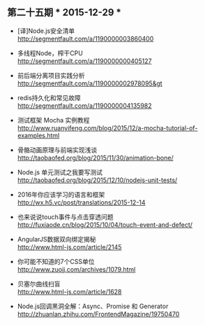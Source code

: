 ## 第二十五期 * 2015-12-29 *

* [译]Node.js安全清单  
http://segmentfault.com/a/1190000003860400

* 多线程Node，榨干CPU  
http://segmentfault.com/a/1190000000405127

* 前后端分离项目实践分析  
http://segmentfault.com/a/1190000002978095&gt

* redis持久化和常见故障  
http://segmentfault.com/a/1190000004135982

* 测试框架 Mocha 实例教程  
http://www.ruanyifeng.com/blog/2015/12/a-mocha-tutorial-of-examples.html

* 骨骼动画原理与前端实现浅谈  
http://taobaofed.org/blog/2015/11/30/animation-bone/

* Node.js 单元测试之我要写测试  
http://taobaofed.org/blog/2015/12/10/nodejs-unit-tests/

* 2016年你应该学习的语言和框架  
http://wx.h5.vc/post/translations/2015-12-14

* 也来说说touch事件与点击穿透问题  
http://fuxiaode.cn/blog/2015/10/04/touch-event-and-defect/

* AngularJS数据双向绑定揭秘  
http://www.html-js.com/article/2145

* 你可能不知道的7个CSS单位  
http://www.zuojj.com/archives/1079.html

* 贝塞尔曲线扫盲  
http://www.html-js.com/article/1628

* Node.js回调黑洞全解：Async、Promise 和 Generator  
http://zhuanlan.zhihu.com/FrontendMagazine/19750470
